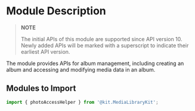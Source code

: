 # Module Description

> **NOTE**
>
> The initial APIs of this module are supported since API version 10. Newly added APIs will be marked with a superscript to indicate their earliest API version.

The module provides APIs for album management, including creating an album and accessing and modifying media data in an album.

## Modules to Import

```ts
import { photoAccessHelper } from '@kit.MediaLibraryKit';
```

